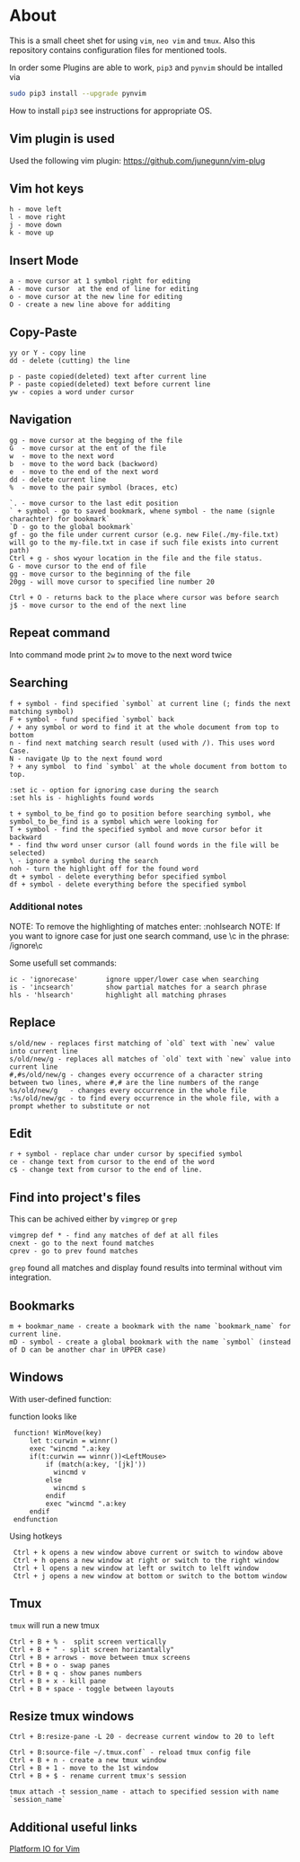 # About

This is a small cheet shet for using `vim`, `neo vim` and `tmux`. Also this repository contains configuration files for mentioned tools.

In order some Plugins are able to work, `pip3` and `pynvim` should be intalled via

```bash
sudo pip3 install --upgrade pynvim
```
How to install `pip3` see instructions for appropriate OS.

## Vim plugin is used

Used the following vim plugin: https://github.com/junegunn/vim-plug


## Vim hot keys

```
h - move left
l - move right
j - move down
k - move up
```

## Insert Mode

```
a - move cursor at 1 symbol right for editing
A - move cursor  at the end of line for editing
o - move cursor at the new line for editing
O - create a new line above for additing
```

## Copy-Paste

```
yy or Y - copy line
dd - delete (cutting) the line

p - paste copied(deleted) text after current line
P - paste copied(deleted) text before current line
yw - copies a word under cursor
```

## Navigation

```
gg - move cursor at the begging of the file
G  - move cursor at the ent of the file
w  - move to the next word
b  - move to the word back (backword)
e  - move to the end of the next word
dd - delete current line
%  - move to the pair symbol (braces, etc)

`. - move cursor to the last edit position
` + symbol - go to saved bookmark, whene symbol - the name (signle charachter) for bookmark`
`D - go to the global bookmark`
gf - go the file under current cursor (e.g. new File(./my-file.txt) will go to the my-file.txt in case if such file exists into current path)
Ctrl + g - shos wyour location in the file and the file status.
G - move cursor to the end of file
gg - move cursor to the beginning of the file
20gg - will move cursor to specified line number 20

Ctrl + O - returns back to the place where cursor was before search
j$ - move cursor to the end of the next line

```

## Repeat command

Into command mode print `2w` to move to the next word twice

## Searching

```
f + symbol - find specified `symbol` at current line (; finds the next matching symbol)
F + symbol - fund specified `symbol` back
/ + any symbol or word to find it at the whole document from top to bottom
n - find next matching search result (used with /). This uses word Case.
N - navigate Up to the next found word
? + any symbol  to find `symbol` at the whole document from bottom to top.

:set ic - option for ignoring case during the search
:set hls is - highlights found words

t + symbol_to_be_find go to position before searching symbol, whe symbol_to_be_find is a symbol which were looking for
T + symbol - find the specified symbol and move cursor befor it backward
* - find thw word unser cursor (all found words in the file will be selected)
\ - ignore a symbol during the search
noh - turn the highlight off for the found word
dt + symbol - delete everything befor specified symbol
df + symbol - delete everything before the specified symbol
```

### Additional notes

NOTE:  To remove the highlighting of matches enter:   :nohlsearch
NOTE:  If you want to ignore case for just one search command, use  \c
       in the phrase:  /ignore\c  <ENTER>

Some usefull set commands:

```
ic - 'ignorecase'       ignore upper/lower case when searching
is - 'incsearch'        show partial matches for a search phrase
hls - 'hlsearch'        highlight all matching phrases
```

## Replace

```
s/old/new - replaces first matching of `old` text with `new` value into current line
s/old/new/g - replaces all matches of `old` text with `new` value into current line
#,#s/old/new/g - changes every occurrence of a character string between two lines, where #,# are the line numbers of the range
%s/old/new/g   - changes every occurrence in the whole file
:%s/old/new/gc - to find every occurrence in the whole file, with a prompt whether to substitute or not
```

## Edit

```
r + symbol - replace char under cursor by specified symbol
ce - change text from cursor to the end of the word
c$ - change text from cursor to the end of line.
```

## Find into project's files

This can be achived either by `vimgrep` or `grep`

```
vimgrep def * - find any matches of def at all files
cnext - go to the next found matches
cprev - go to prev found matches
```

`grep` found all matches and display found results into terminal without vim integration.


## Bookmarks

```
m + bookmar_name - create a bookmark with the name `bookmark_name` for current line.
mD - symbol - create a global bookmark with the name `symbol` (instead of D can be another char in UPPER case)
```

## Windows

With user-defined function:

function looks like

```
 function! WinMove(key)
     let t:curwin = winnr()
     exec "wincmd ".a:key
     if(t:curwin == winnr())<LeftMouse>
         if (match(a:key, '[jk]'))
           wincmd v
         else
           wincmd s
         endif
         exec "wincmd ".a:key
     endif
 endfunction
```

Using hotkeys

```
 Ctrl + k opens a new window above current or switch to window above
 Ctrl + h opens a new window at right or switch to the right window
 Ctrl + l opens a new window at left or switch to lelft window
 Ctrl + j opens a new window at bottom or switch to the bottom window
```

## Tmux

`tmux` will run a new tmux

```
Ctrl + B + % -  split screen vertically
Ctrl + B + " - split screen horizantally"
Ctrl + B + arrows - move between tmux screens
Ctrl + B + o - swap panes
Ctrl + B + q - show panes numbers
Ctrl + B + x - kill pane
Ctrl + B + space - toggle between layouts
```

## Resize tmux windows

```
Ctrl + B:resize-pane -L 20 - decrease current window to 20 to left

Ctrl + B:source-file ~/.tmux.conf` - reload tmux config file
Ctrl + B + n - create a new tmux window
Ctrl + B + 1 - move to the 1st window
Ctrl + B + $ - rename current tmux's session

tmux attach -t session_name - attach to specified session with name `session_name`
```

## Additional useful links

[Platform IO for Vim](https://docs.platformio.org/en/latest/ide/vim.html)
